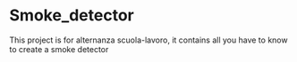 # Smoke_detector
This project is for alternanza scuola-lavoro, it contains all you have to know to create a smoke detector
